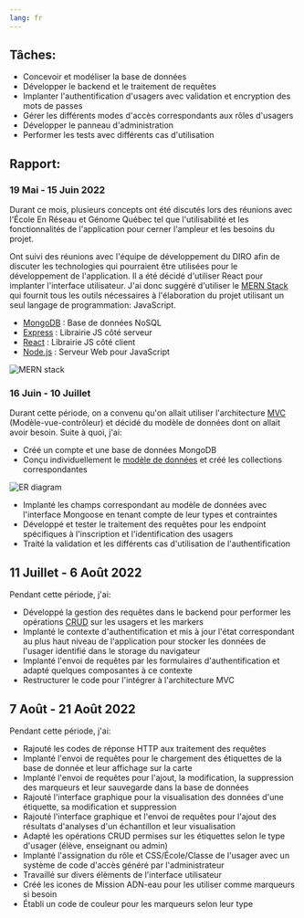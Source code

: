 ```yaml
---
lang: fr
---
```


## Tâches:

- Concevoir et modéliser la base de données
- Développer le backend et le traitement de requêtes
- Implanter l'authentification d'usagers avec validation et encryption des mots de passes
- Gérer les différents modes d'accès correspondants aux rôles d'usagers
- Développer le panneau d'administration
- Performer les tests avec différents cas d'utilisation

## Rapport:

### 19 Mai - 15 Juin 2022

Durant ce mois, plusieurs concepts ont été discutés lors des réunions avec l'École En Réseau et Génome Québec tel que l'utilisabilité et les fonctionnalités de l'application pour cerner l'ampleur et les besoins du projet.

Ont suivi des réunions avec l'équipe de développement du DIRO afin de discuter les technologies qui pourraient être utilisées pour le développement de l'application. Il a été décidé d'utiliser React pour implanter l'interface utilisateur. J'ai donc suggéré d'utiliser le [MERN Stack](https://www.mongodb.com/mern-stack) qui fournit tous les outils nécessaires à l'élaboration du projet utilisant un seul langage de programmation: JavaScript.

- [MongoDB](https://www.mongodb.com/) : Base de données NoSQL
- [Express](https://expressjs.com/) : Librairie JS côté serveur
- [React](https://reactjs.org/) : Librairie JS côté client
- [Node.js](https://nodejs.org/) : Serveur Web pour JavaScript

![MERN stack](https://webimages.mongodb.com/_com_assets/cms/mern-stack-b9q1kbudz0.png?auto=format%2Ccompress)

### 16 Juin - 10 Juillet

Durant cette période, on a convenu qu'on allait utiliser l'architecture [MVC](https://fr.wikipedia.org/wiki/Mod%C3%A8le-vue-contr%C3%B4leur) (Modèle-vue-contrôleur) et décidé du modèle de données dont on allait avoir besoin. Suite à quoi, j'ai:

- Créé un compte et une base de données MongoDB
- Conçu individuellement le [modèle de données](/projet-IFT3150/extra/diagramme.html) et créé les collections correspondantes

![ER diagram](https://i.imgur.com/kFJXBAT.png)

- Implanté les champs correspondant au modèle de données avec l'interface Mongoose en tenant compte de leur types et contraintes
- Développé et tester le traitement des requêtes pour les endpoint spécifiques à l'inscription et l'identification des usagers
- Traité la validation et les différents cas d'utilisation de l'authentification

## 11 Juillet - 6 Août 2022

Pendant cette période, j'ai:

- Développé la gestion des requêtes dans le backend pour performer les opérations [CRUD](https://fr.wikipedia.org/wiki/CRUD) sur les usagers et les markers
- Implanté le contexte d'authentification et mis à jour l'état correspondant au plus haut niveau de l'application pour stocker les données de l'usager identifié dans le storage du navigateur
- Implanté l'envoi de requêtes par les formulaires d'authentification et adapté quelques composantes à ce contexte
- Restructurer le code pour l'intégrer à l'architecture MVC


## 7 Août - 21 Août 2022

Pendant cette période, j'ai:
- Rajouté les codes de réponse HTTP aux traitement des requêtes
- Implanté l'envoi de requêtes pour le chargement des étiquettes de la base de donnée et leur affichage sur la carte
- Implanté l'envoi de requêtes pour l'ajout, la modification, la suppression des marqueurs et leur sauvegarde dans la base de données
- Rajouté l'interface graphique pour la visualisation des données d'une étiquette, sa modification et suppression
- Rajouté l'interface graphique et l'envoi de requêtes pour l'ajout des résultats d'analyses d'un échantillon et leur visualisation
- Adapté les opérations CRUD permises sur les étiquettes selon le type d'usager (élève, enseignant ou admin)
- Implanté l'assignation du rôle et CSS/École/Classe de l'usager avec un système de code d'accès généré par l'administrateur
- Travaillé sur divers élèments de l'interface utilisateur
- Créé les icones de Mission ADN-eau pour les utiliser comme marqueurs si besoin
- Établi un code de couleur pour les marqueurs selon leur type 
